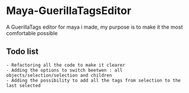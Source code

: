 # Maya-GuerillaTagsEditor
A GuerillaTags editor for maya i made, my purpose is to make it the most comfortable possible

## Todo list 

    - Refactoring all the code to make it clearer
    - Adding the options to switch beetwen : all objects/selection/selection and children
    - Adding the possibility to add all the tags from selection to the last selected
